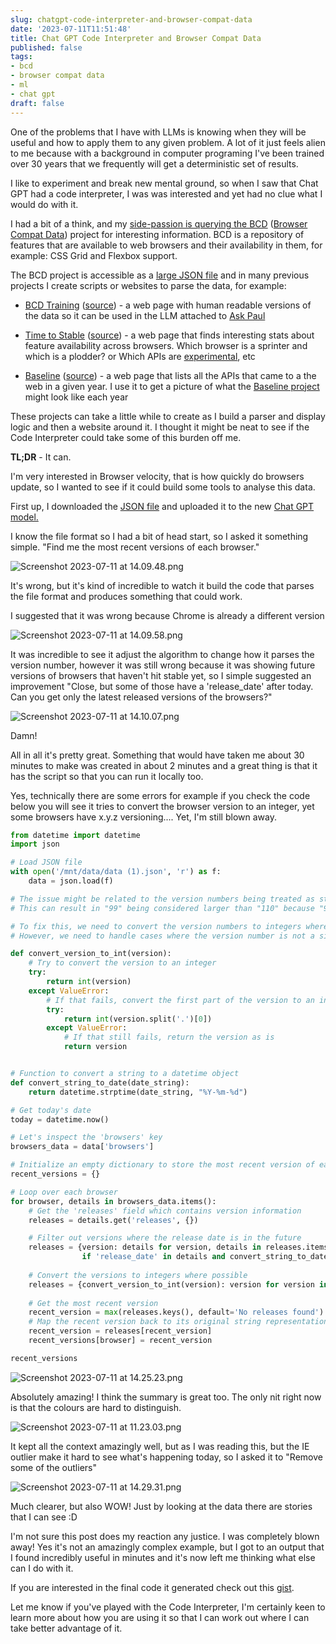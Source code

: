 ```yaml
---
slug: chatgpt-code-interpreter-and-browser-compat-data
date: '2023-07-11T11:51:48'
title: Chat GPT Code Interpreter and Browser Compat Data
published: false
tags:
- bcd
- browser compat data
- ml
- chat gpt
draft: false
---
```


One of the problems that I have with LLMs is knowing when they will be useful and how to apply them to any given problem. A lot of it just feels alien to me because with a background in computer programing I\'ve been trained over 30 years that we frequently will get a deterministic set of results.

I like to experiment and break new mental ground, so when I saw that Chat GPT had a code interpreter, I was was interested and yet had no clue what I would do with it.

I had a bit of a think, and my [side-passion is querying the BCD](https://paul.kinlan.me/bcd-a-hidden-web-compat-gem/) ([Browser Compat Data](https://github.com/mdn/browser-compat-data)) project for interesting information. BCD is a repository of features that are available to web browsers and their availability in them, for example: CSS Grid and Flexbox support.

The BCD project is accessible as a [large JSON file](https://unpkg.com/@mdn/browser-compat-data/data.json) and in many previous projects I create scripts or websites to parse the data, for example:

* [BCD Training](https://bcd-training.deno.dev/) ([source](https://github.com/PaulKinlan/bcd-training)) - a web page with human readable versions of the data so it can be used in the LLM attached to [Ask Paul](https://paul.kinlan.me/ask-paul)

* [Time to Stable](https://time-to-stable.deno.dev/) ([source](https://github.com/PaulKinlan/time-to-stable)) - a web page that finds interesting stats about feature availability across browsers. Which browser is a sprinter and which is a plodder? or Which APIs are [experimental](https://paul.kinlan.me/bcd-experimental-apis/), etc

* [Baseline](https://baseline.deno.dev/) ([source](https://github.com/PaulKinlan/baseline)) - a web page that lists all the APIs that came to a the web in a given year. I use it to get a picture of what the [Baseline project](https://web.dev/introducing-baseline/) might look like each year

These projects can take a little while to create as I build a parser and display logic and then a website around it. I thought it might be neat to see if the Code Interpreter could take some of this burden off me.

**TL;DR** - It can.

I\'m very interested in Browser velocity, that is how quickly do browsers update, so I wanted to see if it could build some tools to analyse this data.

First up, I downloaded the [JSON file](https://unpkg.com/@mdn/browser-compat-data/data.json) and uploaded it to the new [Chat GPT model.](https://chat.openai.com/?model=gpt-4-code-interpreter)

I know the file format so I had a bit of head start, so I asked it something simple. \"Find me the most recent versions of each browser.\"

![Screenshot 2023-07-11 at 14.09.48.png](/images/Screenshot%202023-07-11%20at%2014.09.48.png)

It\'s wrong, but it\'s kind of incredible to watch it build the code that parses the file format and produces something that could work.

I suggested that it was wrong because Chrome is already a different version

![Screenshot 2023-07-11 at 14.09.58.png](/images/Screenshot%202023-07-11%20at%2014.09.58.png)

It was incredible to see it adjust the algorithm to change how it parses the version number, however it was still wrong because it was showing future versions of browsers that haven\'t hit stable yet, so I simple suggested an improvement \"Close, but some of those have a \'release\_date\' after today. Can you get only the latest released versions of the browsers?\"

![Screenshot 2023-07-11 at 14.10.07.png](/images/Screenshot%202023-07-11%20at%2014.10.07.png)

Damn!

All in all it\'s pretty great. Something that would have taken me about 30 minutes to make was created in about 2 minutes and a great thing is that it has the script so that you can run it locally too.

Yes, technically there are some errors for example if you check the code below you will see it tries to convert the browser version to an integer, yet some browsers have x.y.z versioning.... Yet, I\'m still blown away.

```python
from datetime import datetime
import json

# Load JSON file
with open('/mnt/data/data (1).json', 'r') as f:
    data = json.load(f)

# The issue might be related to the version numbers being treated as strings rather than numbers. 
# This can result in "99" being considered larger than "110" because "9" is larger than "1" in string comparison.

# To fix this, we need to convert the version numbers to integers where possible for the comparison. 
# However, we need to handle cases where the version number is not a simple integer (e.g., "9.3.0").

def convert_version_to_int(version):
    # Try to convert the version to an integer
    try:
        return int(version)
    except ValueError:
        # If that fails, convert the first part of the version to an integer
        try:
            return int(version.split('.')[0])
        except ValueError:
            # If that still fails, return the version as is
            return version


# Function to convert a string to a datetime object
def convert_string_to_date(date_string):
    return datetime.strptime(date_string, "%Y-%m-%d")

# Get today's date
today = datetime.now()

# Let's inspect the 'browsers' key
browsers_data = data['browsers']

# Initialize an empty dictionary to store the most recent version of each browser
recent_versions = {}

# Loop over each browser
for browser, details in browsers_data.items():
    # Get the 'releases' field which contains version information
    releases = details.get('releases', {})

    # Filter out versions where the release date is in the future
    releases = {version: details for version, details in releases.items()
                if 'release_date' in details and convert_string_to_date(details['release_date']) <= today}
    
    # Convert the versions to integers where possible
    releases = {convert_version_to_int(version): version for version in releases.keys()}
    
    # Get the most recent version
    recent_version = max(releases.keys(), default='No releases found')
    # Map the recent version back to its original string representation
    recent_version = releases[recent_version]
    recent_versions[browser] = recent_version

recent_versions
```

![Screenshot 2023-07-11 at 14.25.23.png](/images/Screenshot%202023-07-11%20at%2014.25.23.png)

Absolutely amazing! I think the summary is great too. The only nit right now is that the colours are hard to distinguish.

![Screenshot 2023-07-11 at 11.23.03.png](/images/Screenshot%202023-07-11%20at%2011.23.03.png)

It kept all the context amazingly well, but as I was reading this, but the IE outlier make it hard to see what\'s happening today, so I asked it to \"Remove some of the outliers\"

![Screenshot 2023-07-11 at 14.29.31.png](/images/Screenshot%202023-07-11%20at%2014.29.31.png)

Much clearer, but also WOW! Just by looking at the data there are stories that I can see :D

I\'m not sure this post does my reaction any justice. I was completely blown away! Yes it\'s not an amazingly complex example, but I got to an output that I found incredibly useful in minutes and it\'s now left me thinking what else can I do with it.

If you are interested in the final code it generated check out this [gist](https://gist.github.com/PaulKinlan/7f25055ac899e1667a6f80119d7c3b05).

Let me know if you\'ve played with the Code Interpreter, I\'m certainly keen to learn more about how you are using it so that I can work out where I can take better advantage of it.
